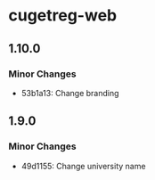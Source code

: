 # cugetreg-web

## 1.10.0

### Minor Changes

- 53b1a13: Change branding

## 1.9.0

### Minor Changes

- 49d1155: Change university name
